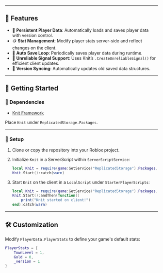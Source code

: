 
---

## 🔌 Features

- 🧠 **Persistent Player Data**: Automatically loads and saves player data with version control.
- 🪙 **Stat Management**: Modify player stats server-side and reflect changes on the client.
- 🔁 **Auto Save Loop**: Periodically saves player data during runtime.
- 📡 **Unreliable Signal Support**: Uses Knit’s `.CreateUnreliableSignal()` for efficient client updates.
- 🔄 **Version Syncing**: Automatically updates old saved data structures.

---

## 🚀 Getting Started

### 🔗 Dependencies

- [Knit Framework](https://github.com/Sleitnick/Knit)

Place `Knit` under `ReplicatedStorage.Packages`.

---

### 🧪 Setup

1. Clone or copy the repository into your Roblox project.
2. Initialize `Knit` in a ServerScript within `ServerScriptService`:
    ```lua
    local Knit = require(game:GetService("ReplicatedStorage").Packages.Knit)
    Knit.Start():catch(warn)
    ```

3. Start `Knit` on the client in a `LocalScript` under `StarterPlayerScripts`:
    ```lua
    local Knit = require(game:GetService("ReplicatedStorage").Packages.Knit)
    Knit.Start():andThen(function()
        print("Knit started on client!")
    end):catch(warn)
    ```

---

## 🛠 Customization

Modify `PlayerData.PlayerStats` to define your game's default stats:
```lua
PlayerStats = {
    TownLevel = 1,
    Gold = 0,
    _version = 1
}
